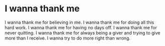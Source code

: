 # I wanna thank me

I wanna thank me for believing in me.
I wanna thank me for doing all this hard work.
I wanna thank me for having no days off.
I wanna thank me for never quitting.
I wanna thank me for always being a giver and trying to give more than I receive.
I wanna try to do more right than wrong.
